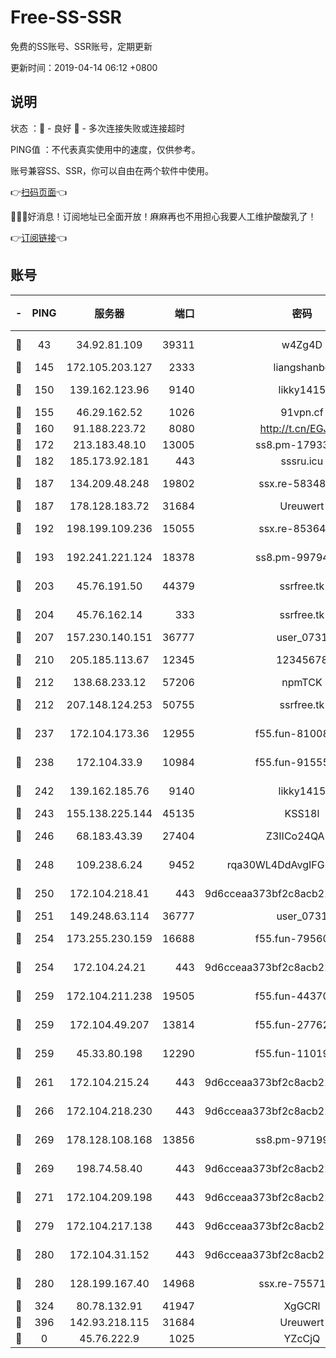 # Free-SS-SSR

免费的SS账号、SSR账号，定期更新

更新时间：2019-04-14 06:12 +0800

## 说明

状态     ：🙂 - 良好 🙁 - 多次连接失败或连接超时

PING值   ：不代表真实使用中的速度，仅供参考。

账号兼容SS、SSR，你可以自由在两个软件中使用。

👉[扫码页面](https://liesauer.github.io/Free-SS-SSR/)👈

🎉🎉🎉好消息！订阅地址已全面开放！麻麻再也不用担心我要人工维护酸酸乳了！

👉[订阅链接](https://www.liesauer.net/yogurt/subscribe?ACCESS_TOKEN=DAYxR3mMaZAsaqUb)👈

## 账号

|-|PING|服务器|端口|密码|加密方式|区域|
|:----:|:----:|:-----:|-----:|:----:|:----:|:----:|
|🙂|43|34.92.81.109|39311|w4Zg4D|chacha20-ietf|US|
|🙂|145|172.105.203.127|2333|liangshanbo|chacha20|JP|
|🙂|150|139.162.123.96|9140|likky1415|aes-256-cfb|JP|
|🙂|155|46.29.162.52|1026|91vpn.cf|rc4-md5|RU|
|🙂|160|91.188.223.72|8080|http://t.cn/EGJIyrl|rc4-md5|RU|
|🙂|172|213.183.48.10|13005|ss8.pm-17933646|rc4-md5|RU|
|🙂|182|185.173.92.181|443|sssru.icu|rc4-md5|RU|
|🙂|187|134.209.48.248|19802|ssx.re-58348307|aes-256-cfb|US|
|🙂|187|178.128.183.72|31684|Ureuwert|chacha20|US|
|🙂|192|198.199.109.236|15055|ssx.re-85364694|aes-256-cfb|US|
|🙂|193|192.241.221.124|18378|ss8.pm-99794211|aes-256-cfb|US|
|🙂|203|45.76.191.50|44379|ssrfree.tk|aes-256-cfb|SG|
|🙂|204|45.76.162.14|333|ssrfree.tk|aes-256-cfb|SG|
|🙂|207|157.230.140.151|36777|user_0731|chacha20|US|
|🙂|210|205.185.113.67|12345|12345678|aes-256-cfb|US|
|🙂|212|138.68.233.12|57206|npmTCK|rc4-md5|US|
|🙂|212|207.148.124.253|50755|ssrfree.tk|aes-256-cfb|SG|
|🙂|237|172.104.173.36|12955|f55.fun-81008774|aes-256-cfb|SG|
|🙂|238|172.104.33.9|10984|f55.fun-91555287|aes-256-cfb|SG|
|🙂|242|139.162.185.76|9140|likky1415|aes-256-cfb|DE|
|🙂|243|155.138.225.144|45135|KSS18l|rc4-md5|US|
|🙂|246|68.183.43.39|27404|Z3IICo24QAHu|aes-256-cfb|GB|
|🙂|248|109.238.6.24|9452|rqa30WL4DdAvgIFG6Fs3znzTa|aes-256-cfb|FR|
|🙂|250|172.104.218.41|443|9d6cceaa373bf2c8acb22e60b6a58be6|aes-256-cfb|US|
|🙂|251|149.248.63.114|36777|user_0731|chacha20|CA|
|🙂|254|173.255.230.159|16688|f55.fun-79560972|aes-256-cfb|US|
|🙂|254|172.104.24.21|443|9d6cceaa373bf2c8acb22e60b6a58be6|aes-256-cfb|US|
|🙂|259|172.104.211.238|19505|f55.fun-44370256|aes-256-cfb|US|
|🙂|259|172.104.49.207|13814|f55.fun-27762527|aes-256-cfb|SG|
|🙂|259|45.33.80.198|12290|f55.fun-11019774|aes-256-cfb|US|
|🙂|261|172.104.215.24|443|9d6cceaa373bf2c8acb22e60b6a58be6|aes-256-cfb|US|
|🙂|266|172.104.218.230|443|9d6cceaa373bf2c8acb22e60b6a58be6|aes-256-cfb|US|
|🙂|269|178.128.108.168|13856|ss8.pm-97199813|aes-256-cfb|SG|
|🙂|269|198.74.58.40|443|9d6cceaa373bf2c8acb22e60b6a58be6|aes-256-cfb|US|
|🙂|271|172.104.209.198|443|9d6cceaa373bf2c8acb22e60b6a58be6|aes-256-cfb|US|
|🙂|279|172.104.217.138|443|9d6cceaa373bf2c8acb22e60b6a58be6|aes-256-cfb|US|
|🙂|280|172.104.31.152|443|9d6cceaa373bf2c8acb22e60b6a58be6|aes-256-cfb|US|
|🙂|280|128.199.167.40|14968|ssx.re-75571963|aes-256-cfb|SG|
|🙂|324|80.78.132.91|41947|XgGCRl|rc4-md5|DE|
|🙂|396|142.93.218.115|31684|Ureuwert|chacha20|IN|
|🙁|0|45.76.222.9|1025|YZcCjQ|rc4-md5|JP|
